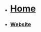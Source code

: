 <!-- docs/_sidebar.md -->

* [<h1>Home</h1>](/)
  <!-- week 7 Element 1 -->
* [<h3>Website</h3>](Block_4/section_1/section_1.md)
<!--   
* [<h3>Element1</h3>](Block_4/section_2/section_2.md)
* [<h3>Element2</h3>](Block_4/section_3/section_3.md)
* [<h3>Element3</h3>](Block_4/section_4/section_4.md) 
* [<h3>Element4</h3>](Block_4/section_5/section_5.md) 
* [<h3>Element5</h3>](Block_4/section_6/section_6.md) 
* -->